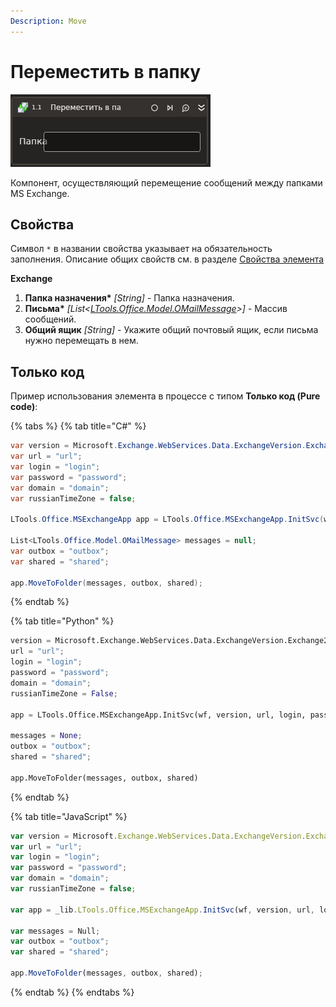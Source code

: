 ```yaml
---
Description: Move
---
```


# Переместить в папку

![](../../../../resources/activities/basic/mail/exchange/exchange-move-to-folder-activity.png)

Компонент, осуществляющий перемещение сообщений между папками MS Exchange.

## Свойства

Символ `*` в названии свойства указывает на обязательность заполнения. Описание общих свойств см. в разделе [Свойства элемента](https://docs.primo-rpa.ru/primo-rpa/primo-studio/process/elements#svoistva-elementa)

**Exchange**
1. **Папка назначения\*** *[String]* - Папка назначения.
1. **Письма\*** *[List<[LTools.Office.Model.OMailMessage](../datatypes/omailmessage.md)>]* - Массив сообщений.
1. **Общий ящик** *[String]* - Укажите общий почтовый ящик, если письма нужно перемещать в нем.

## Только код
Пример использования элемента в процессе с типом **Только код (Pure code)**:

{% tabs %}
{% tab title="C#" %}
```csharp
var version = Microsoft.Exchange.WebServices.Data.ExchangeVersion.Exchange2010;
var url = "url";
var login = "login";
var password = "password";
var domain = "domain";
var russianTimeZone = false;

LTools.Office.MSExchangeApp app = LTools.Office.MSExchangeApp.InitSvc(wf, version, url, login, password, domain, russianTimeZone);

List<LTools.Office.Model.OMailMessage> messages = null;
var outbox = "outbox";
var shared = "shared";

app.MoveToFolder(messages, outbox, shared);
```
{% endtab %}

{% tab title="Python" %}
```python
version = Microsoft.Exchange.WebServices.Data.ExchangeVersion.Exchange2010;
url = "url";
login = "login";
password = "password";
domain = "domain";
russianTimeZone = False;

app = LTools.Office.MSExchangeApp.InitSvc(wf, version, url, login, password, domain, russianTimeZone);

messages = None;
outbox = "outbox";
shared = "shared";

app.MoveToFolder(messages, outbox, shared)
```
{% endtab %}

{% tab title="JavaScript" %}
```javascript
var version = Microsoft.Exchange.WebServices.Data.ExchangeVersion.Exchange2010;
var url = "url";
var login = "login";
var password = "password";
var domain = "domain";
var russianTimeZone = false;

var app = _lib.LTools.Office.MSExchangeApp.InitSvc(wf, version, url, login, password, domain, russianTimeZone);

var messages = Null;
var outbox = "outbox";
var shared = "shared";

app.MoveToFolder(messages, outbox, shared);
```
{% endtab %}
{% endtabs %}
